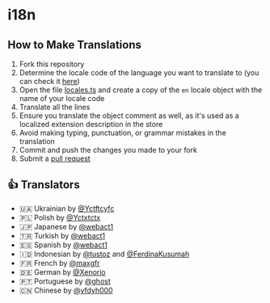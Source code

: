 # i18n

## How to Make Translations

1. Fork this repository
2. Determine the locale code of the language you want to translate to (you can check it [here][locale-codes])
3. Open the file [locales.ts](locales.ts) and create a copy of the `en` locale object with the name of your locale code
4. Translate all the lines
5. Ensure you translate the object comment as well, as it's used as a localized extension description in the store
6. Avoid making typing, punctuation, or grammar mistakes in the translation
7. Commit and push the changes you made to your fork
8. Submit a [pull request][new-pr]

[locale-codes]: https://developer.chrome.com/docs/extensions/reference/api/i18n#locales
[new-pr]: https://github.com/tarampampam/random-user-agent/compare

## 👍 Translators

- 🇺🇦 Ukrainian by [@Yctftcyfc](https://github.com/Yctftcyfc)
- 🇵🇱 Polish by [@Yctxtctx](https://github.com/Yctxtctx)
- 🇯🇵 Japanese by [@webact1](https://github.com/webact1)
- 🇹🇷 Turkish by [@webact1](https://github.com/webact1)
- 🇪🇸 Spanish by [@webact1](https://github.com/webact1)
- 🇮🇩 Indonesian by [@tustoz](https://github.com/tustoz) and [@FerdinaKusumah](https://github.com/FerdinaKusumah)
- 🇫🇷 French by [@maxgfr](https://github.com/maxgfr)
- 🇩🇪 German by [@Xenorio](https://github.com/Xenorio)
- 🇵🇹 Portuguese by [@ghost](https://github.com/ghost)
- 🇨🇳 Chinese by [@yfdyh000](https://github.com/yfdyh000)
